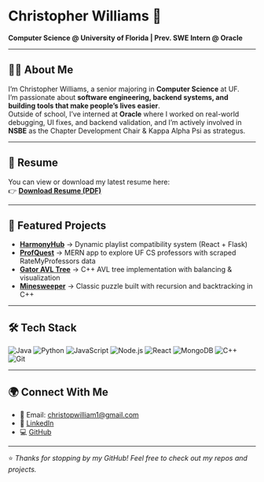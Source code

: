 # Christopher Williams 👋

**Computer Science @ University of Florida | Prev. SWE Intern @ Oracle**

---

## 🧑‍💻 About Me
I’m Christopher Williams, a senior majoring in **Computer Science** at UF.  
I’m passionate about **software engineering, backend systems, and building tools that make people’s lives easier**.  
Outside of school, I’ve interned at **Oracle** where I worked on real-world debugging, UI fixes, and backend validation, and I’m actively involved in **NSBE** as the Chapter Development Chair & Kappa Alpha Psi as strategus.

---

## 📄 Resume
You can view or download my latest resume here:  
👉 [**Download Resume (PDF)**](docs/Christopher_Williams_2026.pdf)

---

## 🚀 Featured Projects
- **[HarmonyHub](https://github.com/cdubUF/HarmonyHub)** → Dynamic playlist compatibility system (React + Flask)  
- **[ProfQuest](https://github.com/cdubUF/ProfQuest)** → MERN app to explore UF CS professors with scraped RateMyProfessors data  
- **[Gator AVL Tree](https://github.com/cdubUF/GatorAVLTree)** → C++ AVL tree implementation with balancing & visualization  
- **[Minesweeper](https://github.com/cdubUF/Minesweeper)** → Classic puzzle built with recursion and backtracking in C++  

---

## 🛠️ Tech Stack
![Java](https://img.shields.io/badge/Java-ED8B00?logo=openjdk&logoColor=white)
![Python](https://img.shields.io/badge/Python-3776AB?logo=python&logoColor=white)
![JavaScript](https://img.shields.io/badge/JavaScript-F7DF1E?logo=javascript&logoColor=black)
![Node.js](https://img.shields.io/badge/Node.js-339933?logo=node.js&logoColor=white)
![React](https://img.shields.io/badge/React-61DAFB?logo=react&logoColor=black)
![MongoDB](https://img.shields.io/badge/MongoDB-47A248?logo=mongodb&logoColor=white)
![C++](https://img.shields.io/badge/C++-00599C?logo=c%2B%2B&logoColor=white)
![Git](https://img.shields.io/badge/Git-F05032?logo=git&logoColor=white)

---

## 🌍 Connect With Me
- 📧 Email: christopwilliam1@gmail.com
- 💼 [LinkedIn](https://www.linkedin.com/in/your-handle)  
- 💻 [GitHub](https://github.com/cdubUF)  

---

⭐️ _Thanks for stopping by my GitHub! Feel free to check out my repos and projects._

